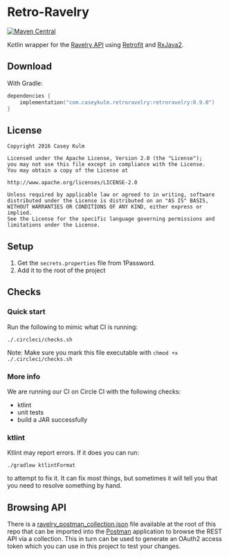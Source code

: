 # Retro-Ravelry

[![Maven Central](https://img.shields.io/maven-central/v/com.caseykulm.retroravelry/retroravelry.svg?label=Maven%20Central)](https://search.maven.org/search?q=g:%22com.caseykulm.retroravelry%22%20AND%20a:%22retroravelry%22)

Kotlin wrapper for the [Ravelry API][1] using [Retrofit][2] and [RxJava2][3].

## Download 

With Gradle:

```kotlin
dependencies {
    implementation("com.caseykulm.retroravelry:retroravelry:0.9.0")
}
```

## License

    Copyright 2016 Casey Kulm
    
    Licensed under the Apache License, Version 2.0 (the "License");
    you may not use this file except in compliance with the License.
    You may obtain a copy of the License at

    http://www.apache.org/licenses/LICENSE-2.0

    Unless required by applicable law or agreed to in writing, software
    distributed under the License is distributed on an "AS IS" BASIS,
    WITHOUT WARRANTIES OR CONDITIONS OF ANY KIND, either express or implied.
    See the License for the specific language governing permissions and
    limitations under the License.

[1]: http://www.ravelry.com/groups/ravelry-api
[2]: https://github.com/square/retrofit
[3]: https://github.com/ReactiveX/RxJava

## Setup

1. Get the `secrets.properties` file from 1Password.
2. Add it to the root of the project

## Checks

### Quick start

Run the following to mimic what CI is running:

`./.circleci/checks.sh`

Note: Make sure you mark this file executable with `chmod +x ./.circleci/checks.sh`

### More info

We are running our CI on Circle CI with the following checks:

* ktlint
* unit tests
* build a JAR successfully

### ktlint

Ktlint may report errors. If it does you can run:

`./gradlew ktlintFormat`

to attempt to fix it. It can fix most things, but sometimes it will tell you that 
you need to resolve something by hand.

## Browsing API

There is a [ravelry_postman_collection.json](./ravelry_postman_collection.json) file available 
at the root of this repo that can be imported into the [Postman](https://www.postman.com/) 
application to browse the REST API via a collection. This in turn can be used to generate an 
OAuth2 access token which you can use in this project to test your changes. 